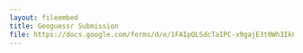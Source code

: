 ```yaml
---
layout: fileembed
title: Geoguessr Submission
file: https://docs.google.com/forms/d/e/1FAIpQLSdcTaIPC-x9gajE3t0Wh3Ik8RcbmKKtN8TNa8TNmu-GIu8mrg/viewform?usp=sf_link
---
```

